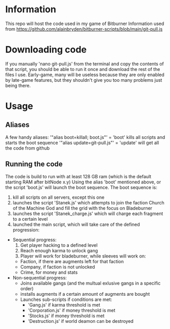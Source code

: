 # Information
This repo will host the code used in my game of Bitburner
Information used from https://github.com/alainbryden/bitburner-scripts/blob/main/git-pull.js

# Downloading code
If you manually 'nano git-pull.js' from the terminal and copy the contents of that script, you should be able to run it once and download the rest of the files I use. 
Early-game, many will be useless because they are only enabled by late-game features, but they shouldn't give you too many problems just being there.

# Usage
## Aliases
A few handy aliases:
'"alias boot=killall; boot.js"' = 'boot' kills all scripts and starts the boot sequence
'"alias update=git-pull.js"' = 'update' will get all the code from github


## Running the code
The code is build to run with at least 128 GB ram (which is the default starting RAM after bitNode x.y)
Using the alias 'boot' mentioned above, or the script 'boot.js' will launch the boot sequence.
The boot sequence is:
1. kill all scripts on all servers, except this one
2. launches the script 'Stanek.js' which attempts to join the faction Church of the Machine God and fill the grid with the focus on Bladeburner
3. launches the script 'Stanek_charge.js' which will charge each fragment to a certain level
4. launched the main script, which will take care of the defined progression:
  * Sequential progress:
    1. Get player hacking to a defined level
    2. Reach enough karma to unlock gang
    3. Player will work for bladeburner, while sleeves will work on:
      * Faction, if there are augments left for that faction
      * Company, if faction is not unlocked
      * Crime, for money and stats
  * Non-sequential progress:
    * Joins available gangs (and the multual exlusive gangs in a specific order)
    * installs augments if a certain amount of augments are bought
    * Launches sub-scripts if conditions are met:
      * 'Gang.js' if karma threshold is met
      * 'Corporation.js' if money threshold is met
      * 'Stocks.js' if money threshold is met
      * 'Destruction.js' if world deamon can be destroyed
